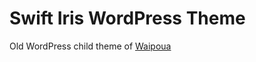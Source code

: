 # Swift Iris WordPress Theme

Old WordPress child theme of [Waipoua](https://www.elmastudio.de/en/themes/waipoua/)
